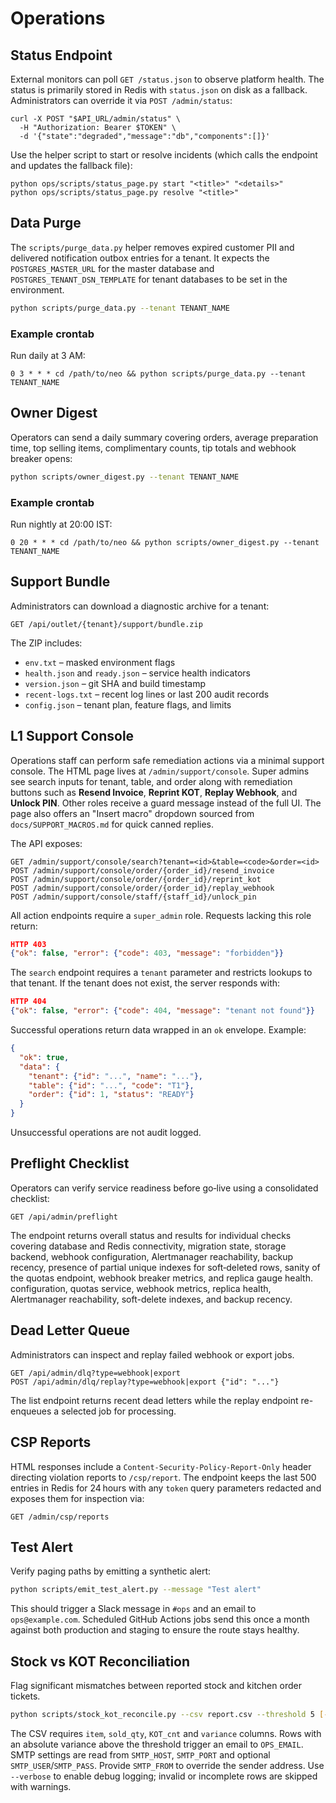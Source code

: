 # Operations

## Status Endpoint

External monitors can poll `GET /status.json` to observe platform health. The status is primarily stored in Redis with `status.json` on disk as a fallback.
Administrators can override it via `POST /admin/status`:

```
curl -X POST "$API_URL/admin/status" \
  -H "Authorization: Bearer $TOKEN" \
  -d '{"state":"degraded","message":"db","components":[]}'
```

Use the helper script to start or resolve incidents (which calls the endpoint and updates the fallback file):

```
python ops/scripts/status_page.py start "<title>" "<details>"
python ops/scripts/status_page.py resolve "<title>"
```

## Data Purge

The `scripts/purge_data.py` helper removes expired customer PII and delivered
notification outbox entries for a tenant. It expects the `POSTGRES_MASTER_URL`
for the master database and `POSTGRES_TENANT_DSN_TEMPLATE` for tenant databases
to be set in the environment.

```bash
python scripts/purge_data.py --tenant TENANT_NAME
```

### Example crontab

Run daily at 3 AM:

```
0 3 * * * cd /path/to/neo && python scripts/purge_data.py --tenant TENANT_NAME
```

## Owner Digest

Operators can send a daily summary covering orders, average preparation
time, top selling items, complimentary counts, tip totals and webhook
breaker opens:

```bash
python scripts/owner_digest.py --tenant TENANT_NAME
```

### Example crontab

Run nightly at 20:00 IST:

```
0 20 * * * cd /path/to/neo && python scripts/owner_digest.py --tenant TENANT_NAME
```

## Support Bundle

Administrators can download a diagnostic archive for a tenant:

```
GET /api/outlet/{tenant}/support/bundle.zip
```

The ZIP includes:

- `env.txt` – masked environment flags
- `health.json` and `ready.json` – service health indicators
- `version.json` – git SHA and build timestamp
- `recent-logs.txt` – recent log lines or last 200 audit records
- `config.json` – tenant plan, feature flags, and limits

## L1 Support Console

Operations staff can perform safe remediation actions via a minimal support console.
The HTML page lives at `/admin/support/console`. Super admins see search inputs for
tenant, table, and order along with remediation buttons such as **Resend Invoice**,
**Reprint KOT**, **Replay Webhook**, and **Unlock PIN**. Other roles receive a guard
message instead of the full UI. The page also offers an "Insert macro" dropdown
sourced from `docs/SUPPORT_MACROS.md` for quick canned replies.

The API exposes:

```
GET /admin/support/console/search?tenant=<id>&table=<code>&order=<id>
POST /admin/support/console/order/{order_id}/resend_invoice
POST /admin/support/console/order/{order_id}/reprint_kot
POST /admin/support/console/order/{order_id}/replay_webhook
POST /admin/support/console/staff/{staff_id}/unlock_pin
```

All action endpoints require a `super_admin` role. Requests lacking this role return:

```json
HTTP 403
{"ok": false, "error": {"code": 403, "message": "forbidden"}}
```

The `search` endpoint requires a `tenant` parameter and restricts lookups to
that tenant. If the tenant does not exist, the server responds with:

```json
HTTP 404
{"ok": false, "error": {"code": 404, "message": "tenant not found"}}
```

Successful operations return data wrapped in an `ok` envelope. Example:

```json
{
  "ok": true,
  "data": {
    "tenant": {"id": "...", "name": "..."},
    "table": {"id": "...", "code": "T1"},
    "order": {"id": 1, "status": "READY"}
  }
}
```

Unsuccessful operations are not audit logged.

## Preflight Checklist

Operators can verify service readiness before go‑live using a consolidated
checklist:

```
GET /api/admin/preflight
```

The endpoint returns overall status and results for individual checks covering
database and Redis connectivity, migration state, storage backend, webhook
configuration, Alertmanager reachability, backup recency, presence of partial
unique indexes for soft‑deleted rows, sanity of the quotas endpoint, webhook
breaker metrics, and replica gauge health.
configuration, quotas service, webhook metrics, replica health, Alertmanager
reachability, soft-delete indexes, and backup recency.

## Dead Letter Queue

Administrators can inspect and replay failed webhook or export jobs.

```
GET /api/admin/dlq?type=webhook|export
POST /api/admin/dlq/replay?type=webhook|export {"id": "..."}
```

The list endpoint returns recent dead letters while the replay endpoint
re-enqueues a selected job for processing.

## CSP Reports

HTML responses include a `Content-Security-Policy-Report-Only` header directing
violation reports to `/csp/report`. The endpoint keeps the last 500 entries in
Redis for 24 hours with any `token` query parameters redacted and exposes them
for inspection via:

```
GET /admin/csp/reports
```

## Test Alert

Verify paging paths by emitting a synthetic alert:

```bash
python scripts/emit_test_alert.py --message "Test alert"
```

This should trigger a Slack message in `#ops` and an email to
`ops@example.com`. Scheduled GitHub Actions jobs send this once a month
against both production and staging to ensure the route stays healthy.


## Stock vs KOT Reconciliation

Flag significant mismatches between reported stock and kitchen order tickets.

```bash
python scripts/stock_kot_reconcile.py --csv report.csv --threshold 5 [--verbose]
```

The CSV requires `item`, `sold_qty`, `KOT_cnt` and `variance` columns. Rows with
an absolute variance above the threshold trigger an email to `OPS_EMAIL`. SMTP
settings are read from `SMTP_HOST`, `SMTP_PORT` and optional `SMTP_USER`/`SMTP_PASS`.
Provide `SMTP_FROM` to override the sender address. Use `--verbose` to enable
debug logging; invalid or incomplete rows are skipped with warnings.
